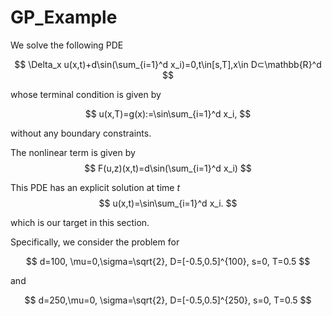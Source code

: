 # GP_Example

We solve the following PDE

$$
\Delta_x u(x,t)+d\sin(\sum_{i=1}^d x_i)=0,t\in[s,T],x\in D⊂\mathbb{R}^d
$$

whose terminal condition is given by


$$
u(x,T)=g(x):=\sin\sum_{i=1}^d x_i,
$$

without any boundary constraints.

The nonlinear term is given by
$$
F(u,z)(x,t)=d\sin(\sum_{i=1}^d x_i)
$$


This PDE has an explicit solution at time $t$
$$
u(x,t)=\sin\sum_{i=1}^d x_i.
$$

which is our target in this section.



Specifically, we consider the problem for

$$
d=100, \mu=0,\sigma=\sqrt{2}, D=[-0.5,0.5]^{100}, s=0, T=0.5
$$

and

$$
d=250,\mu=0, \sigma=\sqrt{2}, D=[-0.5,0.5]^{250}, s=0, T=0.5
$$